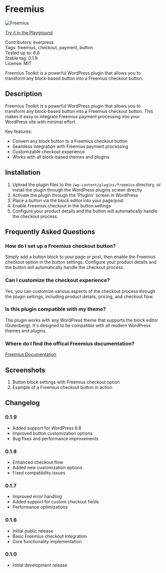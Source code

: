 # Freemius

![Freemius](https://github.com/evrpress/freemius-wp-plugin/blob/main/.wordpress-org/banner.jpg)

[Try it in the Playground](https://playground.wordpress.net/?blueprint-url=https://raw.githubusercontent.com/evrpress/freemius-wp-plugin/refs/heads/main/.wordpress-org/blueprints/blueprint.json)

Contributors:      everpress  
Tags:              freemius, checkout, payment, button  
Tested up to:      6.8  
Stable tag:        0.1.9  
License:           MIT  

Freemius Toolkit is a powerful WordPress plugin that allows you to transform any block-based button into a Freemius checkout button.

## Description

Freemius Toolkit is a powerful WordPress plugin that allows you to transform any block-based button into a Freemius checkout button. This makes it easy to integrate Freemius payment processing into your WordPress site with minimal effort.

Key features:

- Convert any block button to a Freemius checkout button
- Seamless integration with Freemius payment processing
- Customizable checkout experience
- Works with all block-based themes and plugins

## Installation

1. Upload the plugin files to the `/wp-content/plugins/freemius` directory, or install the plugin through the WordPress plugins screen directly
2. Activate the plugin through the 'Plugins' screen in WordPress
3. Place a button via the block editor into your page/post
4. Enable Freemius checkout in the button settings
5. Configure your product details and the button will automatically handle the checkout process.

## Frequently Asked Questions

### How do I set up a Freemius checkout button?

Simply add a button block to your page or post, then enable the Freemius checkout option in the button settings. Configure your product details and the button will automatically handle the checkout process.

### Can I customize the checkout experience?

Yes, you can customize various aspects of the checkout process through the plugin settings, including product details, pricing, and checkout flow.

### Is this plugin compatible with my theme?

The plugin works with any WordPress theme that supports the block editor (Gutenberg). It's designed to be compatible with all modern WordPress themes and plugins.

### Where do I find the offical Freemius documentation?

[Freemius Documentation](https://freemius.com/help/documentation/)

## Screenshots

1. Button block settings with Freemius checkout option
2. Example of a Freemius checkout button in action

## Changelog

### 0.1.9

- Added support for WordPress 6.8
- Improved button customization options
- Bug fixes and performance improvements

### 0.1.8

- Enhanced checkout flow
- Added new customization options
- Fixed compatibility issues

### 0.1.7

- Improved error handling
- Added support for custom checkout fields
- Performance optimizations

### 0.1.6

- Initial public release
- Basic Freemius checkout integration
- Core functionality implementation

### 0.1.0

- Initial development release
